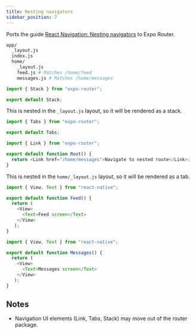 ```yaml
---
title: Nesting navigators
sidebar_position: 7
---
```


Ports the guide [React Navigation: Nesting navigators](https://reactnavigation.org/docs/nesting-navigators) to Expo Router.

```bash title="File System"
app/
  _layout.js
  index.js
  home/
    _layout.js
    feed.js # Matches /home/feed
    messages.js # Matches /home/messages
```

```js title=app/_layout.js
import { Stack } from "expo-router";

export default Stack;
```

This is nested in the `_layout.js` layout, so it will be rendered as a stack.

```js title=app/home/_layout.js
import { Tabs } from "expo-router";

export default Tabs;
```

```js title=app/index.js
import { Link } from "expo-router";

export default function Root() {
  return <Link href="/home/messages">Navigate to nested route</Link>;
}
```

This is nested in the `home/_layout.js` layout, so it will be rendered as a tab.

```js title=app/home/feed.js
import { View, Text } from "react-native";

export default function Feed() {
  return (
    <View>
      <Text>Feed screen</Text>
    </View>
   );
}
```

```js title=app/home/messages.js
import { View, Text } from "react-native";

export default function Messages() {
  return (
    <View>
      <Text>Messages screen</Text>
    </View>
   );
}
```

## Notes

- Navigation UI elements (Link, Tabs, Stack) may move out of the router package.
